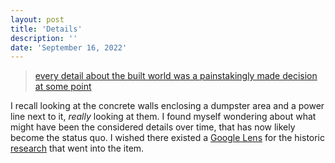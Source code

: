 ```yaml
---
layout: post
title: 'Details'
description: ''
date: 'September 16, 2022'
---
```



> [every detail about the built world was a painstakingly made decision at some point](https://bam.kalzumeus.com/archive/why-is-that-bank-branch-there/)

I recall looking at the concrete walls enclosing a dumpster area and a power line next to it, _really_ looking at them. I found myself wondering about what might have been the considered details over time, that has now likely become the status quo. I wished there existed a [Google Lens](https://en.wikipedia.org/wiki/Google_Lens) for the historic [research](https://en.wikipedia.org/wiki/Research) that went into the item.
